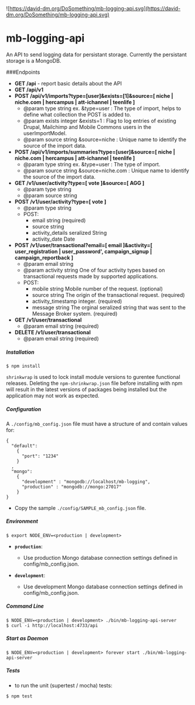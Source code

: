 ![https://david-dm.org/DoSomething/mb-logging-api.svg](https://david-dm.org/DoSomething/mb-logging-api.svg)

mb-logging-api
==============

An API to send logging data for persistant storage. Currently the persistant storage is a MongoDB.

###Endpoints

* **GET /api** - report basic details about the API
* **GET /api/v1**
* **POST /api/v1/imports?type=[user]&exists=[1]&source=[ niche | niche.com | hercampus | att-ichannel | teenlife ]**
  * @param type string
    ex. &type=user : The type of import, helps to define what collection the
     POST is added to.
  * @param exists integer
    &exists=1 : Flag to log entries of existing Drupal, Mailchimp and Mobile
    Commons users in the userImportModel.
  * @param source string
    &source=niche : Unique name to identify the source of the import data.
* **POST /api/v1/imports/summaries?type=[user]&source=[ niche | niche.com | hercampus | att-ichannel | teenlife ]**
  * @param type string
     ex. &type=user : The type of import.
  * @param source string
     &source=niche.com : Unique name to identify the source of the import data.
* **GET /v1/user/activity?type=[ vote ]&source=[ AGG ]**
  * @param type string
  * @param source string
* **POST /v1/user/activity?type=[ vote ]**
  * @param type string
  * POST:
    * email string  (required)
    * source string
    * activity_details seralized String
    * activity_date  Date
* **POST /v1/user/transactional?email=[ email ]&activity=[ user_registration | user_password', campaign_signup | campaign_reportback ]**
  * @param email string
  * @param activity string
     One of four activity types based on transactional requests made by supported applications.
  * POST:
    * mobile string Mobile number of the request. (optional)
    * source string The origin of the transactional request. (required)
    * activity_timestamp integer. (required)
    * message string The orginal seralized string that was sent to the Message Broker system. (required)
* **GET /v1/user/transactional**
  * @param email string (required)
* **DELETE /v1/user/transactional**
  * @param email string (required)

##### Installation
```
$ npm install
```

`shrinkwrap` is used to lock install module versions to gurentee functional releases. Deleting the `npm-shrinkwrap.json` file before installing with npm will result in the latest versions of packages being installed but the application may not work as expected.

##### Configuration
A `./config/mb_config.json` file must have a structure of and contain values for:
```
{
  "default":
    {
      "port": "1234"
    }
  ,
  "mongo":
    {
      "development" : "mongodb://localhost/mb-logging",
      "production" : "mongodb://mongo:27017"
    }
}

```

- Copy the sample `./config/SAMPLE_mb_config.json` file.


##### Environment
```
$ export NODE_ENV=<production | development>
```
- **`production`**:
  - Use production Mongo database connection settings defined in config/mb_config.json.

- **`development`**:
  - Use development Mongo database connection settings defined in config/mb_config.json.

##### Command Line
```
$ NODE_ENV=<production | development> ./bin/mb-logging-api-server
$ curl -i http://localhost:4733/api
```

##### Start as Daemon
```
$ NODE_ENV=<production | development> forever start ./bin/mb-logging-api-server
```

##### Tests
- to run the unit (supertest / mocha) tests:
```
$ npm test
```